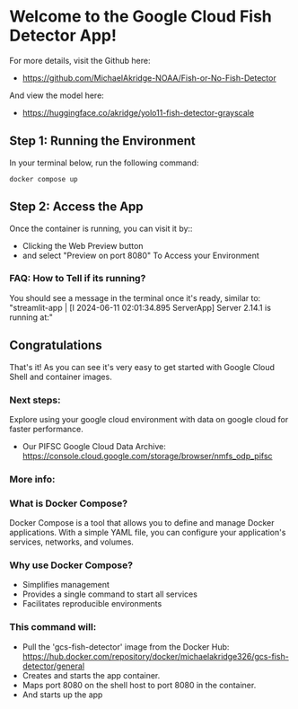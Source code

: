# Welcome to the Google Cloud Fish Detector App!

For more details, visit the Github here:
- https://github.com/MichaelAkridge-NOAA/Fish-or-No-Fish-Detector

And view the model here: 
- https://huggingface.co/akridge/yolo11-fish-detector-grayscale

## Step 1: Running the Environment
In your terminal <walkthrough-cloud-shell-icon></walkthrough-cloud-shell-icon> below, run the following command:
```
docker compose up
```

## Step 2: Access the App
Once the container is running, you can visit it by::
- Clicking the Web Preview button <walkthrough-web-preview-icon></walkthrough-web-preview-icon>
- and select "Preview on port 8080" To Access your Environment

### FAQ: How to Tell if its running?
You should see a message in the terminal once it's ready, similar to:
"streamlit-app  | [I 2024-06-11 02:01:34.895 ServerApp] Server 2.14.1 is running at:"

## Congratulations
That's it! As you can see it's very easy to get started with Google Cloud Shell and container images.
<walkthrough-conclusion-trophy></walkthrough-conclusion-trophy>

### Next steps:
Explore using your google cloud environment with data on google cloud for faster performance. 
- Our PIFSC Google Cloud Data Archive: https://console.cloud.google.com/storage/browser/nmfs_odp_pifsc

### More info: 
### What is Docker Compose?

Docker Compose is a tool that allows you to define and manage Docker applications. With a simple YAML file, you can configure your application's services, networks, and volumes.

### Why use Docker Compose?

- Simplifies management
- Provides a single command to start all services
- Facilitates reproducible environments

### This command will:
- Pull the 'gcs-fish-detector' image from the Docker Hub: https://hub.docker.com/repository/docker/michaelakridge326/gcs-fish-detector/general
- Creates and starts the app container.
- Maps port 8080 on the shell host to port 8080 in the container.
- And starts up the app
